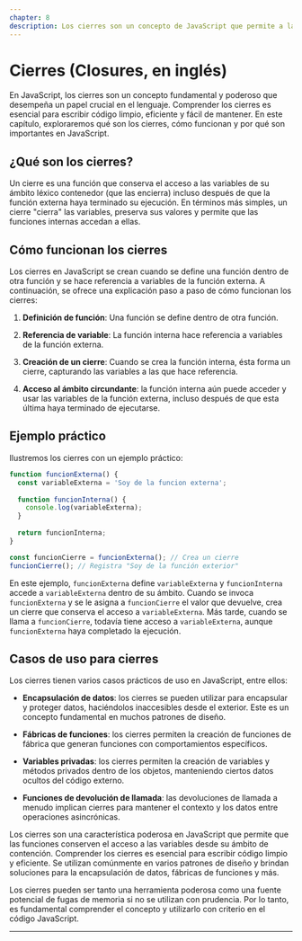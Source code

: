 ```yaml
---
chapter: 8
description: Los cierres son un concepto de JavaScript que permite a las funciones acceder y recordar variables de su ámbito de contención, incluso después de que la función externa haya terminado de ejecutarse. Son fundamentales para la encapsulación de datos, las variables privadas y varios patrones de diseño en JavaScript. Los cierres mejoran la flexibilidad y la capacidad de mantenimiento del código.
---
```


# Cierres (Closures, en inglés)

En JavaScript, los cierres son un concepto fundamental y poderoso que desempeña un papel crucial en el lenguaje. Comprender los cierres es esencial para escribir código limpio, eficiente y fácil de mantener. En este capítulo, exploraremos qué son los cierres, cómo funcionan y por qué son importantes en JavaScript.

## ¿Qué son los cierres?

Un cierre es una función que conserva el acceso a las variables de su ámbito léxico contenedor (que las encierra) incluso después de que la función externa haya terminado su ejecución. En términos más simples, un cierre "cierra" las variables, preserva sus valores y permite que las funciones internas accedan a ellas.

## Cómo funcionan los cierres

Los cierres en JavaScript se crean cuando se define una función dentro de otra función y se hace referencia a variables de la función externa. A continuación, se ofrece una explicación paso a paso de cómo funcionan los cierres:

1. **Definición de función**: Una función se define dentro de otra función.

2. **Referencia de variable**: La función interna hace referencia a variables de la función externa.

3. **Creación de un cierre**: Cuando se crea la función interna, ésta forma un cierre, capturando las variables a las que hace referencia.

4. **Acceso al ámbito circundante**: la función interna aún puede acceder y usar las variables de la función externa, incluso después de que esta última haya terminado de ejecutarse.

## Ejemplo práctico

Ilustremos los cierres con un ejemplo práctico:

```javascript
function funcionExterna() {
  const variableExterna = 'Soy de la funcion externa';
  
  function funcionInterna() {
    console.log(variableExterna);
  }
  
  return funcionInterna;
}

const funcionCierre = funcionExterna(); // Crea un cierre
funcionCierre(); // Registra "Soy de la función exterior"
```

En este ejemplo, `funcionExterna` define `variableExterna` y `funcionInterna` accede a `variableExterna` dentro de su ámbito. Cuando se invoca `funcionExterna` y se le asigna a `funcionCierre` el valor que devuelve, crea un cierre que conserva el acceso a `variableExterna`. Más tarde, cuando se llama a `funcionCierre`, todavía tiene acceso a `variableExterna`, aunque `funcionExterna` haya completado la ejecución.

## Casos de uso para cierres

Los cierres tienen varios casos prácticos de uso en JavaScript, entre ellos:

- **Encapsulación de datos**: los cierres se pueden utilizar para encapsular y proteger datos, haciéndolos inaccesibles desde el exterior. Este es un concepto fundamental en muchos patrones de diseño.

- **Fábricas de funciones**: los cierres permiten la creación de funciones de fábrica que generan funciones con comportamientos específicos.

- **Variables privadas**: los cierres permiten la creación de variables y métodos privados dentro de los objetos, manteniendo ciertos datos ocultos del código externo.

- **Funciones de devolución de llamada**: las devoluciones de llamada a menudo implican cierres para mantener el contexto y los datos entre operaciones asincrónicas.

Los cierres son una característica poderosa en JavaScript que permite que las funciones conserven el acceso a las variables desde su ámbito de contención. Comprender los cierres es esencial para escribir código limpio y eficiente. Se utilizan comúnmente en varios patrones de diseño y brindan soluciones para la encapsulación de datos, fábricas de funciones y más.

Los cierres pueden ser tanto una herramienta poderosa como una fuente potencial de fugas de memoria si no se utilizan con prudencia. Por lo tanto, es fundamental comprender el concepto y utilizarlo con criterio en el código JavaScript.

---
